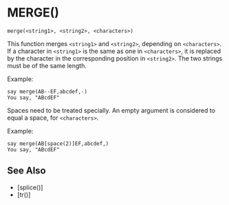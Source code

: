 # MERGE()
`merge(<string1>, <string2>, <characters>)`

  This function merges `<string1>` and `<string2>`, depending on `<characters>`. If a character in `<string1>` is the same as one in `<characters>`, it is replaced by the character in the corresponding position in `<string2>`. The two strings must be of the same length.

  Example:
```
say merge(AB--EF,abcdef,-)
You say, "ABcdEF"
```

  Spaces need to be treated specially. An empty argument is considered to equal a space, for `<characters>`.

  Example:
```
say merge(AB[space(2)]EF,abcdef,)
You say, "ABcdEF"
```


## See Also
- [splice()]
- [tr()]

